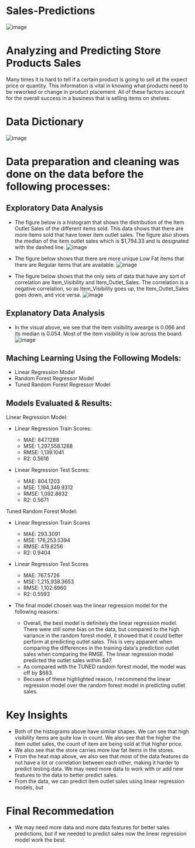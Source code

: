# Sales-Predictions

![image](https://user-images.githubusercontent.com/123125444/224272426-d439f3d5-ba4b-4ea9-8904-8fdbf315454f.png)

# Analyzing and Predicting Store Products Sales 
Many times it is hard to tell if a certain product is going to sell at the expect price or quantity. This information is vital in knowing what products need to be reworked or change in product placement. All of these factors account for the overall success in a business that is selling items on shelves. 

# Data Dictionary
![image](https://user-images.githubusercontent.com/123125444/224272935-fd34b7d7-3de0-4ef0-9091-5241bb8c7258.png)

# Data preparation and cleaning was done on the data before the following processes:

## Exploratory Data Analysis
- The figure below is a histogram that shows the distribution of the Item Outlet Sales of the different items sold. This data shows that there are more items sold that have lower item outlet sales. The figure also shows the median of the item outlet sales which is $1,794.33 and is designated with the dashed line. 
![image](https://user-images.githubusercontent.com/123125444/224275509-cf563772-09e2-4d91-bc34-d36a046444aa.png)

- The figure below shows that there are more unique Low Fat items that there are Regular items that are available.
![image](https://user-images.githubusercontent.com/123125444/224276329-d52328e3-7e1d-4f50-8446-b33de37cabe4.png)

- The figure below shows that the only sets of data that have any sort of correlation are Item_Visibility and Item_Outlet_Sales. The correlation is a negative correlation, so as Item_Visibility goes up, the Item_Outlet_Sales goes down, and vice versa.
![image](https://user-images.githubusercontent.com/123125444/224287372-ef3c0e77-b642-464d-830f-8ecef3a63d73.png)

## Explanatory Data Analysis
- In the visual above, we see that the item visibility avearge is 0.066 and its median is 0.054. Most of the item visibility is low across the board.
![image](https://user-images.githubusercontent.com/123125444/224277000-062c2395-df41-44b5-98b0-79281fce7962.png)

## Maching Learning Using the Following Models:
- Linear Regression Model
- Random Forest Regressor Model
- Tuned Random Forest Regressor Model

## Models Evaluated & Results:

Linear Regression Model:
- Linear Regression Train Scores:
  * MAE: 847.1288  
  * MSE: 1,297,558.1288  
  * RMSE: 1,139.1041 
  * R2: 0.5616
  
- Linear Regression Test Scores:
  * MAE: 804.1203
  * MSE: 1,194,349.9312 
  * RMSE: 1,092.8632 
  * R2: 0.5671
  
Tuned Random Forest Model:
- Linear Regression Train Scores
  * MAE: 293.3091 
  * MSE: 176,253.5394 
  * RMSE: 419.8256 
  * R2: 0.9404

- Linear Regression Test Scores
  * MAE: 767.5726 
  * MSE: 1,215,938.3653 
  * RMSE: 1,102.6960 
  * R2: 0.5593
  
- The final model chosen was the linear regression model for the following reasons:
  * Overall, the best model is definitely the linear regression model. There were still some bias on the data, but compared to the high variance in the random forest model, it showed that it could better perform at predicting outlet sales. This is very apparent when comparing the differences in the training data's prediction outlet sales when comparing the RMSE. The linear regression model predicted the outlet sales within $47.
  * As compared with the TUNED random forest model, the model was off by $683.
  * Becuase of these highlighted reason, I recommend the linear regression model over the random forest model in predicting outlet sales.
  
# Key Insights
- Both of the histograms above have similar shapes. We can see that high visibility items are quite low in count. We also see that the higher the item outlet sales, the count of item are being sold at that higher price. 
- We also see that the store carries more low fat items in the stores. 
- From the heat map above, we also see that most of the data features do not have a lot or correlation between each other, making it harder to predict testing data. We may need more data to work with or add new features to the data to better predict sales. 
- From the data, we can predict item outlet sales using linear regression models, but 
  
# Final Recommedation
- We may need more data and more data features for better sales predictions, but if we needed to predict sales now the linear regression model work the best. 
  
  
  
  
  
  
  
  
